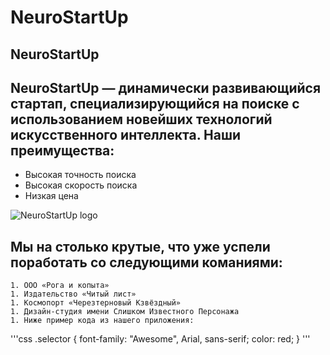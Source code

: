 # NeuroStartUp


## NeuroStartUp


## NeuroStartUp — динамически развивающийся стартап, специализирующийся на поиске с использованием новейших технологий искусственного интеллекта. Наши преимущества:

* Высокая точность поиска
* Высокая скорость поиска
* Низкая цена

![NeuroStartUp logo](https://camo.githubusercontent.com/79ee96a8b8fa098c44d1ca302006f24d008408a1c22fc13260437214d705a23d/68747470733a2f2f6e65746f6c6f67792d636f64652e6769746875622e696f2f6769742d686f6d65776f726b732f696e74726f64756374696f6e2f6173736574732f6c6f676f2e706e67)


## Мы на столько крутые, что уже успели поработать со следующими команиями:

	1. ООО «Рога и копыта»
	1. Издательство «Читый лист»
	1. Космопорт «Черезтерновый Кзвёздный»
	1. Дизайн-студия имени Слишком Известного Персонажа
	1. Ниже пример кода из нашего приложения:
'''css
.selector {
  font-family: "Awesome", Arial, sans-serif;
  color: red;
}
'''
